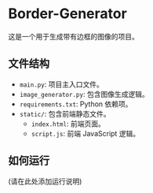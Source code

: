# Border-Generator

这是一个用于生成带有边框的图像的项目。

## 文件结构

- `main.py`: 项目主入口文件。
- `image_generator.py`: 包含图像生成逻辑。
- `requirements.txt`: Python 依赖项。
- `static/`: 包含前端静态文件。
  - `index.html`: 前端页面。
  - `script.js`: 前端 JavaScript 逻辑。

## 如何运行

(请在此处添加运行说明)
